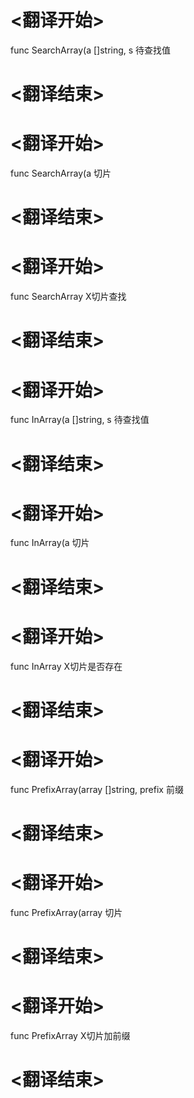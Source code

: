 
# <翻译开始>
func SearchArray(a []string, s
待查找值
# <翻译结束>

# <翻译开始>
func SearchArray(a
切片
# <翻译结束>

# <翻译开始>
func SearchArray
X切片查找
# <翻译结束>

# <翻译开始>
func InArray(a []string, s
待查找值
# <翻译结束>

# <翻译开始>
func InArray(a
切片
# <翻译结束>

# <翻译开始>
func InArray
X切片是否存在
# <翻译结束>

# <翻译开始>
func PrefixArray(array []string, prefix
前缀
# <翻译结束>

# <翻译开始>
func PrefixArray(array
切片
# <翻译结束>

# <翻译开始>
func PrefixArray
X切片加前缀
# <翻译结束>
